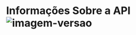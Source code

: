 # Informações Sobre a API ![imagem-versao](https://img.shields.io/badge/GET-2094f3?style=flat-square)